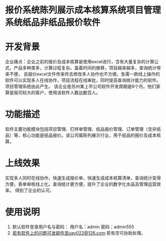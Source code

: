 # 报价系统陈列展示成本核算系统项目管理系统纸品非纸品报价软件


#  开发背景
企业痛点：企业之前的报价及成本核算是使用excel进行，含有大量复杂的计算公式，产品多种类多，计算过程复杂。虽着时间的推移，项目越来越多，查询统计带来不便，
且报价excel文件传来传去修改多人协作也不方便。急需一款线上操作的软件可以实现多人在线协作，项目流程在线审批，同时提高查询统计能力的软件。项目管理系统由此产生。
该企业是苏州某上市公司软件开发周期是6个月。他们家算是我司较大的客户，使用该软件人数达数百人。

#  功能描述
软件主要功能模块包括项目管理、打样单管理、纸品报价管理、订单管理（含非纸品）等，核心功能是纸品报价。该公司属陈列展示行业，用于纸品的报价及成本核算。


#  上线效果
实现多人同时在线协作，快速生成报价单，快速生成成本核算清单，查询统计变得方便，表单审核线上化。查询统计更方便，提升了企业的数字化水品及管理运营效率。
得到了企业的认可。


#  使用说明

1. 默认软件登录用户名与密码：
用户名：admin
  密码：admin555
2.  若有软件上的问题可发邮件至uay022@126.com 若有空可协助处理。


 

